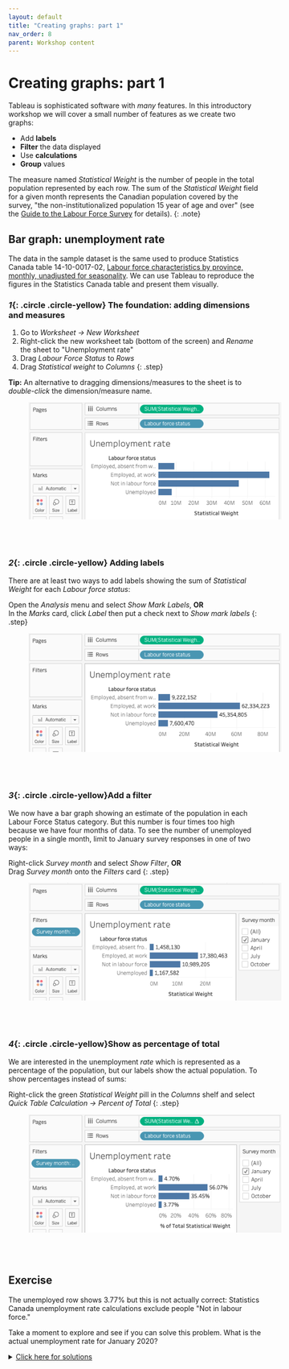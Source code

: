 ```yaml
---
layout: default
title: "Creating graphs: part 1"
nav_order: 8
parent: Workshop content
---
```

# Creating graphs: part 1
Tableau is sophisticated software with _many_ features. In this introductory workshop we will cover a small number of features as we create two graphs:

- Add **labels**
- **Filter** the data displayed
- Use **calculations**
- **Group** values
  
The measure named _Statistical Weight_ is the number of people in the total population represented by each row. The sum of the _Statistical Weight_ field for a given month represents the Canadian population covered by the survey, "the non-institutionalized population 15 year of age and over" (see the [Guide to the Labour Force Survey](https://www150.statcan.gc.ca/n1/pub/71-543-g/71-543-g2020001-eng.htm) for details).
{: .note}
 
## Bar graph: unemployment rate
The data in the sample dataset is the same used to produce Statistics Canada table 14-10-0017-02, [Labour force characteristics by province, monthly, unadjusted for seasonality](https://www150.statcan.gc.ca/t1/tbl1/en/tv.action?pid=1410001702). We can use Tableau to reproduce the figures in the Statistics Canada table and present them visually.

### *1*{: .circle .circle-yellow} The foundation: adding dimensions and measures

1. Go to _Worksheet -> New Worksheet_
1. Right-click the new worksheet tab (bottom of the screen) and _Rename_ the sheet to "Unemployment rate"
1. Drag _Labour Force Status_ to _Rows_
1. Drag _Statistical weight_ to _Columns_ 
{: .step}

**Tip:** An alternative to dragging dimensions/measures to the sheet is to _double-click_ the dimension/measure name.  

<img style="margin-left:40px; margin-bottom:50px" src="images/1-foundation.png" />

### *2*{: .circle .circle-yellow} Adding labels
There are at least two ways to add labels showing the sum of _Statistical Weight_ for each _Labour force status_:

Open the _Analysis_ menu and select _Show Mark Labels_, **OR**  
In the _Marks_ card, click _Label_ then put a check next to _Show mark labels_
{: .step}

<img style="margin-left:40px; margin-bottom:50px" src="images/1-labels.png" />

### *3*{: .circle .circle-yellow}Add a filter
We now have a bar graph showing an estimate of the population  in each Labour Force Status category. But this number is four times too high because we have four months of data. To see the number of unemployed people in a single month, limit to January survey responses in one of two ways:

Right-click _Survey month_ and select _Show Filter_, **OR**  
Drag _Survey month_ onto the _Filters_ card
{: .step}

<img style="margin-left:40px; margin-bottom:50px" src="images/1-filter.png" />

### *4*{: .circle .circle-yellow}Show as percentage of total
We are interested in the unemployment _rate_ which is represented as a percentage of the population, but our labels show the actual population. To show percentages instead of sums:

Right-click the green _Statistical Weight_ pill in the _Columns_ shelf and select _Quick Table Calculation -> Percent of Total_
{: .step}

<img style="margin-left:40px; margin-bottom:50px" src="images/1-percentage.png" />

## Exercise
The unemployed row shows 3.77% but this is not actually correct: Statistics Canada unemployment rate calculations exclude people "Not in labour force."  

Take a moment to explore and see if you can solve this problem. What is the actual unemployment rate for January 2020?

<details>
<summary><u>Click here for solutions</u></summary>
<div style="border: thin grey 1px; background-color: #eeebee; padding:15px;">
<p><strong>Solution 1:</strong> on the bar graph, right click the label "Not in labour force" and select <em>Exclude</em>. (Notice that this adds a new <em>Labour force status</em> filter to to the <em>Filters</em> card.)</p>
<p><strong>Solution 2:</strong> drag the<em>Labour Force Survey</em>dimension from the left menu to the<em>Filters</em>card and exclude "Not in labour force".</p>
<img style="margin-left:40px; margin-bottom:50px" src="images/1-exercise.png" />
<p>Canada's unemployment rate for January 2020 was <strong>5.84%</strong></p>
</div>
</details>

